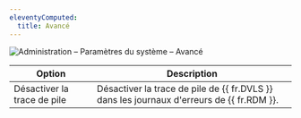 ```yaml
---
eleventyComputed:
  title: Avancé
---
```

![Administration – Paramètres du système – Avancé](https://cdnweb.devolutions.net/docs/docs_en_server_clip10379.png)

| Option              | Description                                                            |
|---------------------|------------------------------------------------------------------------|
| Désactiver la trace de pile | Désactiver la trace de pile de {{ fr.DVLS }} dans les journaux d'erreurs de {{ fr.RDM }}. |
